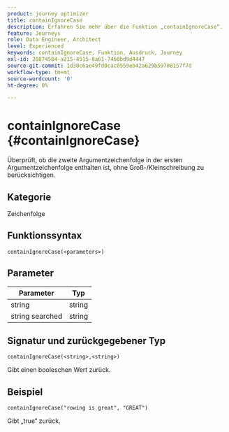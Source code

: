 ```yaml
---
product: journey optimizer
title: containIgnoreCase
description: Erfahren Sie mehr über die Funktion „containIgnoreCase“.
feature: Journeys
role: Data Engineer, Architect
level: Experienced
keywords: containIgnoreCase, Funktion, Ausdruck, Journey
exl-id: 26074584-a215-4515-8a61-7460bd9d4447
source-git-commit: 1d30c6ae49fd0cac0559eb42a629b59708157f7d
workflow-type: tm+mt
source-wordcount: '0'
ht-degree: 0%

---
```


# containIgnoreCase {#containIgnoreCase}

Überprüft, ob die zweite Argumentzeichenfolge in der ersten Argumentzeichenfolge enthalten ist, ohne Groß-/Kleinschreibung zu berücksichtigen.

## Kategorie

Zeichenfolge

## Funktionssyntax

`containIgnoreCase(<parameters>)`

## Parameter

| Parameter | Typ |
|-----------|------------------|
| string | string |
| string searched | string |

## Signatur und zurückgegebener Typ

`containIgnoreCase(<string>,<string>)`

Gibt einen booleschen Wert zurück.

## Beispiel

`containIgnoreCase("rowing is great", "GREAT")`

Gibt „true“ zurück.
